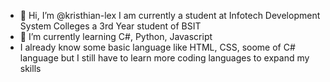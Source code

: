 - 👋 Hi, I’m @kristhian-lex
I am currently a student at Infotech Development System Colleges a 3rd Year student of BSIT
- 🌱 I’m currently learning C#, Python, Javascript
- I already know some basic language like HTML, CSS, soome of C# language but I still have to learn more coding languages to expand my skills
<!---
kristhian-lex/kristhian-lex is a ✨ special ✨ repository because its `README.md` (this file) appears on your GitHub profile.
You can click the Preview link to take a look at your changes.
--->
